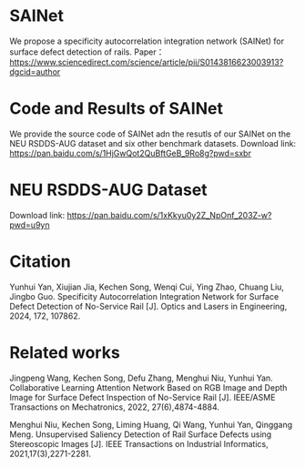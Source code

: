 # SAINet

We propose a specificity autocorrelation integration network (SAINet) for surface defect detection of rails. 
Paper：https://www.sciencedirect.com/science/article/pii/S0143816623003913?dgcid=author

# Code and Results of SAINet

We provide the source code of SAINet adn the resutls of our SAINet on the NEU RSDDS-AUG dataset and six other benchmark datasets.
Download link:
https://pan.baidu.com/s/1HjGwQot2QuBftGeB_9Ro8g?pwd=sxbr 

# NEU RSDDS-AUG Dataset
Download link:
https://pan.baidu.com/s/1xKkyu0y2Z_NpOnf_203Z-w?pwd=u9yn 


# Citation

Yunhui Yan, Xiujian Jia,  Kechen Song,  Wenqi Cui, Ying Zhao, Chuang Liu, Jingbo Guo.  Specificity Autocorrelation Integration Network for Surface Defect Detection of No-Service Rail [J]. Optics and Lasers in Engineering,  2024, 172, 107862. 

# Related works

Jingpeng Wang, Kechen Song, Defu Zhang, Menghui Niu, Yunhui Yan. Collaborative Learning Attention Network Based on RGB Image and Depth Image for Surface Defect Inspection of No-Service Rail [J].  IEEE/ASME Transactions on Mechatronics, 2022, 27(6),4874-4884. 

Menghui Niu,  Kechen Song, Liming Huang, Qi Wang, Yunhui Yan, Qinggang Meng. Unsupervised Saliency Detection of Rail Surface Defects using Stereoscopic Images [J]. IEEE Transactions on Industrial Informatics, 2021,17(3),2271-2281. 
